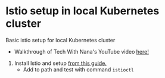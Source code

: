 # Istio setup in local Kubernetes cluster
Basic istio setup for local Kubernetes cluster

- Walkthrough of Tech With Nana's YouTube video [here!](https://www.youtube.com/watch?v=voAyroDb6xk)

1. Install Istio and setup [from this guide.](https://istio.io/latest/docs/setup/getting-started/#download)
   - Add to path and test with command `istioctl`